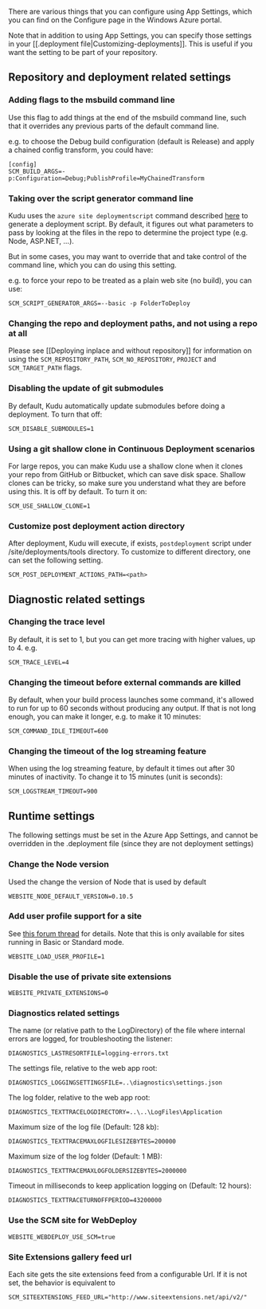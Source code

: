 There are various things that you can configure using App Settings, which you can find on the Configure page in the Windows Azure portal.

Note that in addition to using App Settings, you can specify those settings in your [[.deployment file|Customizing-deployments]]. This is useful if you want the setting to be part of your repository.


## Repository and deployment related settings

### Adding flags to the msbuild command line

Use this flag to add things at the end of the msbuild command line, such that it overrides any previous parts of the default command line.

e.g. to choose the Debug build configuration (default is Release) and apply a chained config transform, you could have:

    [config]
    SCM_BUILD_ARGS=-p:Configuration=Debug;PublishProfile=MyChainedTransform

### Taking over the script generator command line

Kudu uses the `azure site deploymentscript` command described [here](http://blog.amitapple.com/post/38418009331/azurewebsitecustomdeploymentpart2) to generate a deployment script. By default, it figures out what parameters to pass by looking at the files in the repo to determine the project type (e.g. Node, ASP.NET, ...).

But in some cases, you may want to override that and take control of the command line, which you can do using this setting.

e.g. to force your repo to be treated as a plain web site (no build), you can use:
 
    SCM_SCRIPT_GENERATOR_ARGS=--basic -p FolderToDeploy

### Changing the repo and deployment paths, and not using a repo at all

Please see [[Deploying inplace and without repository]] for information on using the `SCM_REPOSITORY_PATH`, `SCM_NO_REPOSITORY`, `PROJECT` and `SCM_TARGET_PATH` flags.

### Disabling the update of git submodules

By default, Kudu automatically update submodules before doing a deployment. To turn that off:

	SCM_DISABLE_SUBMODULES=1

### Using a git shallow clone in Continuous Deployment scenarios

For large repos, you can make Kudu use a shallow clone when it clones your repo from GitHub or Bitbucket, which can save disk space. Shallow clones can be tricky, so make sure you understand what they are before using this. It is off by default. To turn it on:

	SCM_USE_SHALLOW_CLONE=1

### Customize post deployment action directory

After deployment, Kudu will execute, if exists, `postdeployment` script under /site/deployments/tools directory.  To customize to different directory, one can set the following setting.

	SCM_POST_DEPLOYMENT_ACTIONS_PATH=<path> 

## Diagnostic related settings

### Changing the trace level

By default, it is set to 1, but you can get more tracing with higher values, up to 4. e.g.

	SCM_TRACE_LEVEL=4

### Changing the timeout before external commands are killed

By default, when your build process launches some command, it's allowed to run for up to 60 seconds without producing any output. If that is not long enough, you can make it longer, e.g. to make it 10 minutes:

	SCM_COMMAND_IDLE_TIMEOUT=600


### Changing the timeout of the log streaming feature

When using the log streaming feature, by default it times out after 30 minutes of inactivity. To change it to 15 minutes (unit is seconds):

	SCM_LOGSTREAM_TIMEOUT=900

## Runtime settings

The following settings must be set in the Azure App Settings, and cannot be overridden in the .deployment file (since they are not deployment settings)

### Change the Node version

Used the change the version of Node that is used by default

    WEBSITE_NODE_DEFAULT_VERSION=0.10.5

### Add user profile support for a site

See [this forum thread](http://social.msdn.microsoft.com/Forums/windowsazure/en-US/b919f872-2d4c-4c94-9cf1-9494e97d35ce/deployments-fails-when-referencing-systemxaml?forum=azuregit) for details. Note that this is only available for sites running in Basic or Standard mode.

    WEBSITE_LOAD_USER_PROFILE=1

### Disable the use of private site extensions

    WEBSITE_PRIVATE_EXTENSIONS=0

### Diagnostics related settings

The name (or relative path to the LogDirectory) of the file where internal errors are logged, for troubleshooting the listener:

    DIAGNOSTICS_LASTRESORTFILE=logging-errors.txt

The settings file, relative to the web app root:

    DIAGNOSTICS_LOGGINGSETTINGSFILE=..\diagnostics\settings.json

The log folder, relative to the web app root:

    DIAGNOSTICS_TEXTTRACELOGDIRECTORY=..\..\LogFiles\Application

Maximum size of the log file (Default: 128 kb):

    DIAGNOSTICS_TEXTTRACEMAXLOGFILESIZEBYTES=200000

Maximum size of the log folder (Default: 1 MB):

    DIAGNOSTICS_TEXTTRACEMAXLOGFOLDERSIZEBYTES=2000000

Timeout in milliseconds to keep application logging on (Default: 12 hours):

    DIAGNOSTICS_TEXTTRACETURNOFFPERIOD=43200000

### Use the SCM site for WebDeploy

    WEBSITE_WEBDEPLOY_USE_SCM=true

### Site Extensions gallery feed url

Each site gets the site extensions feed from a configurable Url. If it is not set, the behavior is equivalent to

    SCM_SITEEXTENSIONS_FEED_URL="http://www.siteextensions.net/api/v2/"